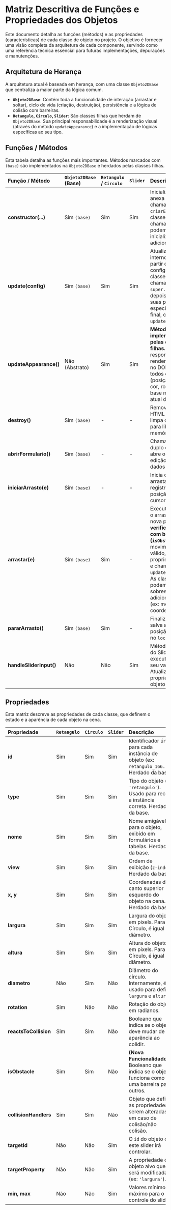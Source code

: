 # Matriz Descritiva de Funções e Propriedades dos Objetos

Este documento detalha as funções (métodos) e as propriedades (características) de cada classe de objeto no projeto. O objetivo é fornecer uma visão completa da arquitetura de cada componente, servindo como uma referência técnica essencial para futuras implementações, depurações e manutenções.

## Arquitetura de Herança

A arquitetura atual é baseada em herança, com uma classe `Objeto2DBase` que centraliza a maior parte da lógica comum.

- **`Objeto2DBase`**: Contém toda a funcionalidade de interação (arrastar e soltar), ciclo de vida (criação, destruição), persistência e a lógica de colisão com barreiras.
- **`Retangulo`, `Circulo`, `Slider`**: São classes filhas que herdam de `Objeto2DBase`. Sua principal responsabilidade é a renderização visual (através do método `updateAppearance`) e a implementação de lógicas específicas ao seu tipo.

## Funções / Métodos

Esta tabela detalha as funções mais importantes. Métodos marcados com `(base)` são implementados na `Objeto2DBase` e herdados pelas classes filhas.

| Função / Método | `Objeto2DBase` (Base) | `Retangulo` / `Circulo` | `Slider` | Descrição | 
| :--- | :--- | :--- | :--- | :--- |
| **constructor(...)** | Sim `(base)` | Sim | Sim | Inicializa o objeto, anexa listeners e chama `update()` e `criarElemento()`. As classes filhas chamam `super()` e podem ter inicializações adicionais. |
| **update(config)** | Sim `(base)` | Sim | Sim | Atualiza o estado interno do objeto a partir de uma nova configuração. As classes filhas chamam `super.update()` e depois atualizam suas propriedades específicas. Ao final, chama `updateAppearance()`. |
| **updateAppearance()**| Não (Abstrato) | Sim | Sim | **Método chave implementado pelas classes filhas.** É responsável por renderizar o objeto no DOM, aplicando todos os estilos (posição, tamanho, cor, rotação) com base no estado atual da instância. |
| **destroy()** | Sim `(base)` | - | - | Remove o elemento HTML do DOM e limpa os listeners para liberar memória. |
| **abrirFormulario()** | Sim `(base)` | - | - | Chamado com duplo clique/toque, abre o modal de edição com os dados do objeto. |
| **iniciarArrasto(e)** | Sim `(base)` | - | - | Inicia o processo de arrastar, registrando a posição inicial do cursor e do objeto. |
| **arrastar(e)** | Sim `(base)` | Sim | - | Executado durante o arrasto. Calcula a nova posição, **verifica colisão com barreiras (`isObstacle`)**, e se o movimento for válido, atualiza as propriedades `x` e `y` e chama `updateAppearance()`. As classes filhas podem sobrescrever para adicionar feedback (ex: mostrar coordenadas). |
| **pararArrasto()** | Sim `(base)` | Sim | - | Finaliza o arrasto e salva a nova posição do objeto no `localStorage`. |
| **handleSliderInput()**| Não | Não | Sim | Método específico do Slider, executado quando seu valor muda. Atualiza a propriedade do objeto alvo. |


## Propriedades

Esta matriz descreve as propriedades de cada classe, que definem o estado e a aparência de cada objeto na cena.

| Propriedade | `Retangulo` | `Circulo` | `Slider` | Descrição | 
| :--- | :--- | :--- | :--- | :--- |
| **id** | Sim | Sim | Sim | Identificador único para cada instância de objeto (ex: `retangulo_166...`). Herdado da base. |
| **type** | Sim | Sim | Sim | Tipo do objeto (ex: `'retangulo'`). Usado para recriar a instância correta. Herdado da base. |
| **nome** | Sim | Sim | Sim | Nome amigável para o objeto, exibido em formulários e tabelas. Herdado da base. |
| **view** | Sim | Sim | Sim | Ordem de exibição (`z-index`). Herdado da base. |
| **x, y** | Sim | Sim | Sim | Coordenadas do canto superior esquerdo do objeto na cena. Herdado da base. |
| **largura** | Sim | Sim | Sim | Largura do objeto em pixels. Para o Círculo, é igual ao diâmetro. |
| **altura** | Sim | Sim | Sim | Altura do objeto em pixels. Para o Círculo, é igual ao diâmetro. |
| **diametro** | Não | Sim | Não | Diâmetro do círculo. Internamente, é usado para definir `largura` e `altura`. |
| **rotation** | Sim | Não | Não | Rotação do objeto em radianos. |
| **reactsToCollision**| Sim | Sim | Não | Booleano que indica se o objeto deve mudar de aparência ao colidir. |
| **isObstacle** | Sim | Sim | Não | **(Nova Funcionalidade)** Booleano que indica se o objeto funciona como uma barreira para outros. |
| **collisionHandlers**| Sim | Sim | Não | Objeto que define as propriedades a serem alteradas em caso de colisão/não colisão. |
| **targetId** | Não | Não | Sim | O `id` do objeto que este slider irá controlar. |
| **targetProperty** | Não | Não | Sim | A propriedade do objeto alvo que será modificada (ex: `'largura'`). |
| **min, max** | Não | Não | Sim | Valores mínimo e máximo para o controle do slider. |